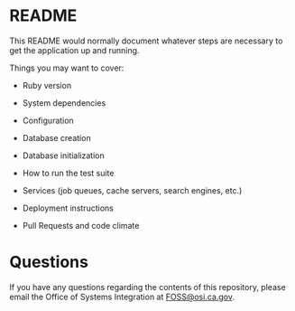 # README

This README would normally document whatever steps are necessary to get the
application up and running. 

Things you may want to cover:

* Ruby version

* System dependencies

* Configuration

* Database creation

* Database initialization

* How to run the test suite

* Services (job queues, cache servers, search engines, etc.)

* Deployment instructions

* Pull Requests and code climate

# Questions

If you have any questions regarding the contents of this repository, please email the Office of Systems Integration at FOSS@osi.ca.gov.
